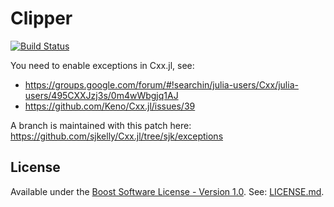 # Clipper

[![Build Status](https://travis-ci.org/sjkelly/Clipper.jl.svg?branch=master)](https://travis-ci.org/sjkelly/Clipper.jl)

You need to enable exceptions in Cxx.jl, see:
* https://groups.google.com/forum/#!searchin/julia-users/Cxx/julia-users/495CXXJzj3s/0m4wWbgjq1AJ
* https://github.com/Keno/Cxx.jl/issues/39

A branch is maintained with this patch here: https://github.com/sjkelly/Cxx.jl/tree/sjk/exceptions


## License
Available under the [Boost Software License - Version 1.0](http://www.boost.org/LICENSE_1_0.txt).
See: [LICENSE.md](./LICENSE.md).
